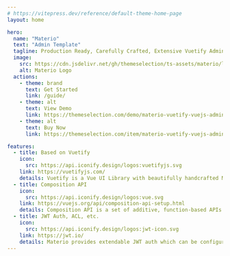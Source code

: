 ```yaml
---
# https://vitepress.dev/reference/default-theme-home-page
layout: home

hero:
  name: "Materio"
  text: "Admin Template"
  tagline: Production Ready, Carefully Crafted, Extensive Vuetify Admin Template
  image:
    src: https://cdn.jsdelivr.net/gh/themeselection/ts-assets/materio/logo/logo.svg
    alt: Materio Logo
  actions:
    - theme: brand
      text: Get Started
      link: /guide/
    - theme: alt
      text: View Demo
      link: https://themeselection.com/demo/materio-vuetify-vuejs-admin-template/demo-1
    - theme: alt
      text: Buy Now
      link: https://themeselection.com/item/materio-vuetify-vuejs-admin-template/

features:
  - title: Based on Vuetify
    icon:
      src: https://api.iconify.design/logos:vuetifyjs.svg
    link: https://vuetifyjs.com/
    details: Vuetify is a Vue UI Library with beautifully handcrafted Material Components.
  - title: Composition API
    icon:
      src: https://api.iconify.design/logos:vue.svg
    link: https://vuejs.org/api/composition-api-setup.html
    details: Composition API is a set of additive, function-based APIs that allow flexible composition of component logic.
  - title: JWT Auth, ACL, etc.
    icon:
      src: https://api.iconify.design/logos:jwt-icon.svg
    link: https://jwt.io/
    details: Materio provides extendable JWT auth which can be configured easily and provides ready to use ACL
---
```


